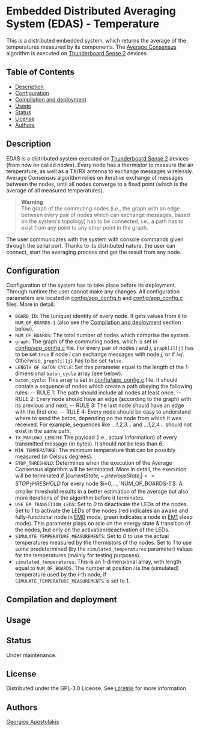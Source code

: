 # Embedded Distributed Averaging System (EDAS) - Temperature

This is a distributed embedded system, which returns the average of the temperatures measured by its components. The [Average Consensus](https://www.sciencedirect.com/science/article/abs/pii/S0743731506001808) algorithm is executed on [Thunderboard Sense 2](https://www.silabs.com/documents/public/user-guides/ug309-sltb004a-user-guide.pdf) devices.

## Table of Contents

- [Description](#description)
- [Configuration](#configuration)
- [Compilation and deployment](#compilation-and-deployment)
- [Usage](#usage)
- [Status](#status)
- [License](#license)
- [Authors](#authors)



## Description
EDAS is a distributed system executed on [Thunderboard Sense 2](https://www.silabs.com/documents/public/user-guides/ug309-sltb004a-user-guide.pdf) devices (from now on called *nodes*). 
Every node has a thermistor to measure the air temperature, as well as a TX/RX antenna to exchange messages wirelessly. 
Average Consensus algorithm relies on iterative exchange of messages between the nodes, until all nodes converge to a fixed point (which is the average
of all measured temperatures).

> **Warning**  
> The graph of the commuting nodes (i.e., the graph with an edge between every pair of nodes which can exchange messages, based on the system's topology) has to be connected, i.e., a path has to exist from any point to any other point in the graph.

The user communicates with the system with console commands given through the serial port. Thanks to its distributed nature, the user can connect, start the averaging process and get the result from any node.

## Configuration

Configuration of the system has to take place before its deployment. Through runtime the user cannot make any changes. All configuration parameters are located in [config/app_config.h](config/app_config.h) and [config/app_config.c](config/app_config.c) files.
More in detail:
- `BOARD_ID`: The (unique) identity of every node. It gets values from `0` to `NUM_OF_BOARDS-1` (also see the [Compilation and deployment](#compilation-and-deployment) section below).
- `NUM_OF_BOARDS`: The total number of nodes which comprise the system.
- `graph`: The graph of the commuting nodes, which is set in [config/app_config.c](config/app_config.c) file. For every pair of nodes *i* and *j*, `graph[i][j]` has to be set `true` if node *i* can exchange messages with node *j*, or if *i=j*. Otherwise, `graph[i][j]` has to be set `false`.
- `LENGTH_OF_BATON_CYCLE`: Set this parameter equal to the length of the 1-dimensional `baton_cycle` array (see below).
- `baton_cycle`: This array is set in [config/app_config.c](config/app_config.c) file. It should contain a sequence of nodes which create a path obeying the following rules:
	-- RULE 1: The path should include all nodes at least once.
    -- RULE 2: Every node should have an edge (according to the graph) with its previous and next.
    -- RULE 3: The last node should have an edge with the first one.
    -- RULE 4: Every node should be easy to understand where to send the baton, depending on the node from which it was received. For example, sequences like *...1,2,3...* and *...1,2,4...* should not exist in the same path.
- `TX_PAYLOAD_LENGTH`: The payload (i.e., actual information) of every transmitted message (in bytes). It should not be less than *6*.
- `MIN_TEMPERATURE`: The minimum temperature that can be possibly measured (in Celsius degrees).
- `STOP_THRESHOLD`: Determines when the execution of the Average Consensus algorithm will be terminated. More in detail, the execution will be terminated if $\left|currentState_i - previousState_i\right|<=STOP_THRESHOLD$ for every node $i=0,...,`NUM_OF_BOARDS-1`$. A smaller threshold results in a better estimation of the average but also more iterations of the algorithm before it terminates.
- `USE_EM_TRANSITION_LEDS`: Set to *0* to deactivate the LEDs of the nodes. Set to *1* to activate the LEDs of the nodes (red indicates an awake and fully-functional node in [EM0](https://www.silabs.com/mcu/32-bit-microcontrollers/efm32-energy-modes) mode, green indicates a node in [EM1](https://www.silabs.com/mcu/32-bit-microcontrollers/efm32-energy-modes) sleep mode). This parameter plays no role on the energy state & transition of the nodes, but only on the activation/deactivation of the LEDs.
- `SIMULATE_TEMPERATURE_MEASUREMENTS`: Set to *0* to use the actual temperatures measured by the thermistors of the nodes. Set to *1* to use some predetermined (by the `simulated_temperatures` parameter) values for the temperatures (mainly for testing purposes).
- `simulated_temperatures`: This is an 1-dimensional array, with length equal to `NUM_OF_BOARDS`. The number at position *i* is the (simulated) temperature used by the *i*-th node, if `SIMULATE_TEMPERATURE_MEASUREMENTS` is set to 1.

## Compilation and deployment

## Usage

## Status

Under maintenance.

## License

Distributed under the GPL-3.0 License. See [`LICENSE`](LICENSE) for more information.

## Authors

[Georgios Apostolakis](https://www.linkedin.com/in/giorgapost)
